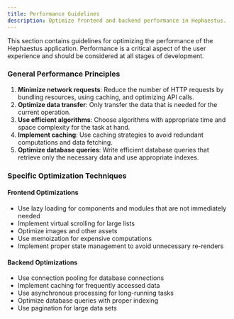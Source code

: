 ```yaml
---
title: Performance Guidelines
description: Optimize frontend and backend performance in Hephaestus.
---
```


This section contains guidelines for optimizing the performance of the Hephaestus application. Performance is a critical aspect of the user experience and should be considered at all stages of development.

### General Performance Principles

1. **Minimize network requests**: Reduce the number of HTTP requests by bundling resources, using caching, and optimizing API calls.
2. **Optimize data transfer**: Only transfer the data that is needed for the current operation.
3. **Use efficient algorithms**: Choose algorithms with appropriate time and space complexity for the task at hand.
4. **Implement caching**: Use caching strategies to avoid redundant computations and data fetching.
5. **Optimize database queries**: Write efficient database queries that retrieve only the necessary data and use appropriate indexes.

### Specific Optimization Techniques

#### Frontend Optimizations

- Use lazy loading for components and modules that are not immediately needed
- Implement virtual scrolling for large lists
- Optimize images and other assets
- Use memoization for expensive computations
- Implement proper state management to avoid unnecessary re-renders

#### Backend Optimizations

- Use connection pooling for database connections
- Implement caching for frequently accessed data
- Use asynchronous processing for long-running tasks
- Optimize database queries with proper indexing
- Use pagination for large data sets
